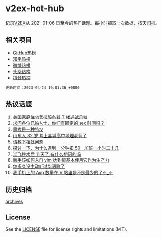 # v2ex-hot-hub

 记录[V2EX](https://www.v2ex.com/)从 2021-01-06 日至今的热门话题。每小时抓取一次数据，按天[归档](archives)。
 
 ## 相关项目

- [GitHub热榜](https://github.com/it985/github-hot-hub)
- [知乎热榜](https://github.com/it985/zhihu-hot-hub)
- [微博热榜](https://github.com/it985/weibo-hot-hub)
- [头条热榜](https://github.com/it985/toutiao-hot-hub)
- [抖音热榜](https://github.com/it985/douyin-hot-hub)


 `更新时间：2023-04-24 19:01:36 +0800`

## 热议话题

1. [美国家庭住宅宽带服务器 T 楼送试用啦](https://www.v2ex.com/t/934998)
1. [求问各位已婚人士，你们有固定的 sex 时间吗？](https://www.v2ex.com/t/934950)
1. [思考是一种特权](https://www.v2ex.com/t/934968)
1. [山东人 32 岁 考上县城高中地理老师了](https://www.v2ex.com/t/934913)
1. [请教下相处问题](https://www.v2ex.com/t/935003)
1. [探讨一下，为什么迟到一分钟扣 50，加班一小时二十几](https://www.v2ex.com/t/934926)
1. [半飞秒术后 11 天了,有什么想问的吗](https://www.v2ex.com/t/934979)
1. [新手该如何入门 vim 达到能基本使用它作为生产力](https://www.v2ex.com/t/934910)
1. [你多久没主动听过华语歌了](https://www.v2ex.com/t/934920)
1. [我手机上的 App 数量在 V 站里是不是最少的了←_←](https://www.v2ex.com/t/934884)

## 历史归档

[archives](archives)

## License

See the [LICENSE](LICENSE) file for license rights and limitations (MIT).
